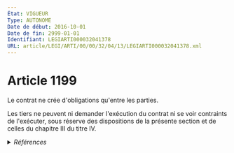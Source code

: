 ```yaml
---
État: VIGUEUR
Type: AUTONOME
Date de début: 2016-10-01
Date de fin: 2999-01-01
Identifiant: LEGIARTI000032041378
URL: article/LEGI/ARTI/00/00/32/04/13/LEGIARTI000032041378.xml
---
```


<h1>Article 1199</h1>

Le contrat ne crée d'obligations qu'entre les parties.<br />

Les tiers ne peuvent ni demander l'exécution du contrat ni se voir contraints de
l'exécuter, sous réserve des dispositions de la présente section et de celles du
chapitre III du titre IV.


<details>
  <summary><em>Références</em></summary>

  <h2>Articles faisant référence à l'article</h2>
  
  <ul>
    <li>
      <a href="https://legal.tricoteuses.fr//redirection/LEGIARTI000032006591?vers=git&vers=legifrance">Ordonnance n° 2016-131 du 10 février 2016 portant réforme du droit des contrats, du régime général et de la preuve des obligations - article 2 ENTIEREMENT_MODIF</a> MODIFIE source
    </li>
  </ul>
  
  <h2>Références faites par l'article</h2>
  
  <ul>
    <li>
      CODIFICATION source Loi 1804-02-07
    </li>
    <li>
      2016-02-10 MODIFIE cible <a href="https://legal.tricoteuses.fr//redirection/LEGIARTI000032006591?vers=git&vers=legifrance">Ordonnance n° 2016-131 du 10 février 2016 portant réforme du droit des contrats, du régime général et de la preuve des obligations - article 2 ENTIEREMENT_MODIF</a>
    </li>
    <li>
      2999-01-01 CONCORDANCE source <a href="https://legal.tricoteuses.fr//redirection/LEGIARTI000006436516?vers=git&vers=legifrance">Code civil - article 1165 AUTONOME MODIFIE, en vigueur du 1804-03-21 au 2016-10-01</a>
    </li>
  </ul>
</details>
